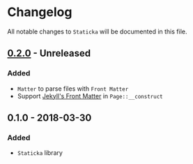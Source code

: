 # Changelog

All notable changes to `Staticka` will be documented in this file.

## [0.2.0](https://github.com/staticka/staticka/compare/v0.1.0...v0.2.0) - Unreleased

### Added
- `Matter` to parse files with `Front Matter`
- Support [Jekyll's Front Matter](https://jekyllrb.com/docs/frontmatter/) in `Page::__construct`

## 0.1.0 - 2018-03-30

### Added
- `Staticka` library